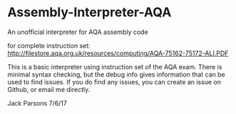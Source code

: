# Assembly-Interpreter-AQA
An unofficial interpreter for AQA assembly code


for complete instruction set:
http://filestore.aqa.org.uk/resources/computing/AQA-75162-75172-ALI.PDF

This is a basic interpreter using instruction set of the AQA exam.
There is minimal syntax checking, but the debug info gives information that can be used to find issues.
If you do find any issues, you can create an issue on Github, or email me directly.


Jack Parsons
7/6/17
